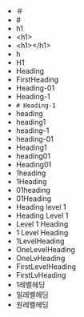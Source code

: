 - ＃
- \#
- h1
- \<h1>
- \<h1>\</h1>
- h
- H1
- Heading
- FirstHeading
- Heading-01
- Heading-1
- `# Heading-1`
- heading
- heading1
- heading-1
- heading-01
- Heading1
- heading01
- Heading01
- 1heading
- 1Heading
- 01heading
- 01Heading
- Heading level 1
- Heading Level 1
- Level 1 Heading
- 1 Level Heading
- 1LevelHeading
- OneLevelHeading
- OneLvHeading
- FirstLevelHeading
- FirstLvHeading
- 1레벨헤딩
- 일레벨헤딩
- 원레벨헤딩

